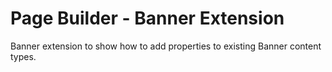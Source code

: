 # Page Builder - Banner Extension

Banner extension to show how to add properties to existing Banner content types.
